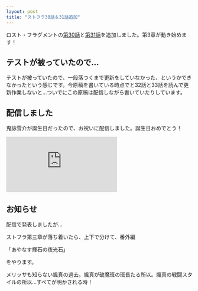 ```yaml
---
layout: post
title: "ストフラ30話＆31話追加"
---
```

ロスト・フラグメントの[第30話](/novel/lost-fragment/30.html)と[第31話](/novel/lost-fragment/31.html)を追加しました。第3章が動き始めます！

## テストが被っていたので…

テストが被っていたので、一段落つくまで更新をしていなかった、というかできなかったという感じです。今原稿を書いている時点でと32話と33話を読んで更新作業しないと…ついでにこの原稿は配信しながら書いていたりしています。

## 配信しました

鬼詠雪介が誕生日だったので、お祝いに配信しました。誕生日おめでとう！

<iframe src="https://www.youtube.com/embed/P_4xVtg4L8M" title="個性派文庫｜鬼詠誕生日おめでとう＆重大発表" frameborder="0" allow="accelerometer; autoplay; clipboard-write; encrypted-media; gyroscope; picture-in-picture; web-share" referrerpolicy="strict-origin-when-cross-origin" allowfullscreen></iframe>

## お知らせ

配信で発表しましたが…

ストフラ第三章が落ち着いたら、上下で分けて、番外編

「あやなす輝石の夜光石」

をやります。

メリッサも知らない颯真の過去。颯真が破魔班の班長たる所以。颯真の戦闘スタイルの所以…すべてが明かされる時！
